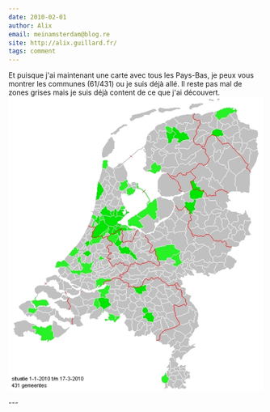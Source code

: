 ```yaml
---
date: 2010-02-01
author: Alix
email: meinamsterdam@blog.re
site: http://alix.guillard.fr/
tags: comment
---
```


<p>
Et puisque j'ai maintenant une carte avec tous les Pays-Bas, je peux vous montrer les communes (61/431) ou je suis déjà allé. Il reste pas mal de zones grises mais je suis déjà content de ce que j'ai découvert.<br />
<img title="NL431-alix-jan2010.jpg, sept. 2012" style="margin: 0 auto; display: block;" alt="carte des Pays-Bas, communes visitées par Alix Guillard" src="/public/images/scans/cartes/NL431-alix-jan2010.jpg" />
</p>
---